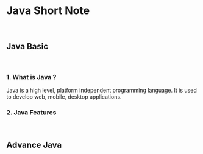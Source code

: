 # **Java Short Note**

</br>

## **Java Basic**

</br>

### 1. What is Java ?

Java is a high level, platform independent programming language. It is used to develop web, mobile, desktop applications.

### 2. Java Features

</br>

## **Advance Java**
